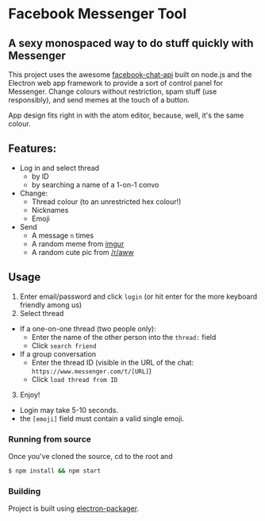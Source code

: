 # Facebook Messenger Tool
## A sexy monospaced way to do stuff quickly with Messenger


This project uses the awesome [facebook-chat-api](https://github.com/Schmavery/facebook-chat-api) built on node.js and the Electron web app framework to provide a sort of control panel for Messenger. Change colours without restriction, spam stuff (use responsibly), and send memes at the touch of a button.

App design fits right in with the atom editor, because, well, it's the same colour.
## Features:
- Log in and select thread
  - by ID
  - by searching a name of a 1-on-1 convo
- Change:
  - Thread colour (to an unrestricted hex colour!)
  - Nicknames
  - Emoji
- Send
  - A message `n` times
  - A random meme from [imgur](http://imgur.com/t/memes)
  - A random cute pic from [/r/aww](http://reddit.com/r/aww)

## Usage
1. Enter email/password and click `login` (or hit enter for the more keyboard friendly among us)
2. Select thread
  - If a one-on-one thread (two people only):
    - Enter the name of the other person into the `thread:` field
    - Click `search friend`
  - If a group conversation
    - Enter the thread ID (visible in the URL of the chat: `https://www.messenger.com/t/[URL]`)
    - Click `load thread from ID`
3. Enjoy!


- Login may take 5-10 seconds.
- the `[emoji]` field must contain a valid single emoji.


### Running from source

Once you've cloned the source, cd to the root and
```bash
$ npm install && npm start
```

### Building
Project is built using [electron-packager](https://www.npmjs.com/package/electron-packager).
